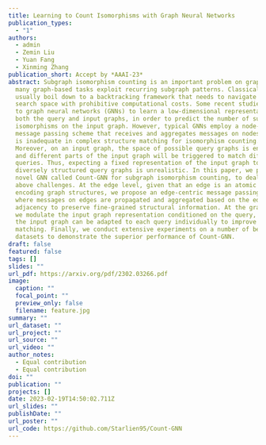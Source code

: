 ```yaml
---
title: Learning to Count Isomorphisms with Graph Neural Networks
publication_types:
  - "1"
authors:
  - admin
  - Zemin Liu
  - Yuan Fang
  - Xinming Zhang
publication_short: Accept by *AAAI-23*
abstract: Subgraph isomorphism counting is an important problem on graphs, as
  many graph-based tasks exploit recurring subgraph patterns. Classical methods
  usually boil down to a backtracking framework that needs to navigate a huge
  search space with prohibitive computational costs. Some recent studies resort
  to graph neural networks (GNNs) to learn a low-dimensional representation for
  both the query and input graphs, in order to predict the number of subgraph
  isomorphisms on the input graph. However, typical GNNs employ a node-centric
  message passing scheme that receives and aggregates messages on nodes, which
  is inadequate in complex structure matching for isomorphism counting.
  Moreover, on an input graph, the space of possible query graphs is enormous,
  and different parts of the input graph will be triggered to match different
  queries. Thus, expecting a fixed representation of the input graph to match
  diversely structured query graphs is unrealistic. In this paper, we propose a
  novel GNN called Count-GNN for subgraph isomorphism counting, to deal with the
  above challenges. At the edge level, given that an edge is an atomic unit of
  encoding graph structures, we propose an edge-centric message passing scheme,
  where messages on edges are propagated and aggregated based on the edge
  adjacency to preserve fine-grained structural information. At the graph level,
  we modulate the input graph representation conditioned on the query, so that
  the input graph can be adapted to each query individually to improve their
  matching. Finally, we conduct extensive experiments on a number of benchmark
  datasets to demonstrate the superior performance of Count-GNN.
draft: false
featured: false
tags: []
slides: ""
url_pdf: https://arxiv.org/pdf/2302.03266.pdf
image:
  caption: ""
  focal_point: ""
  preview_only: false
  filename: feature.jpg
summary: ""
url_dataset: ""
url_project: ""
url_source: ""
url_video: ""
author_notes:
  - Equal contribution
  - Equal contribution
doi: ""
publication: ""
projects: []
date: 2023-02-19T14:50:02.711Z
url_slides: ""
publishDate: ""
url_poster: ""
url_code: https://github.com/Starlien95/Count-GNN
---
```

